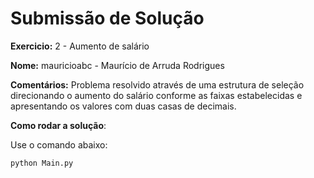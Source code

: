 # Submissão de Solução

**Exercicio:** 2 - Aumento de salário

**Nome:** mauricioabc  - Maurício de Arruda Rodrigues

**Comentários:** Problema resolvido através de uma estrutura de seleção direcionando o aumento do salário conforme as faixas estabelecidas e apresentando os valores com duas casas de decimais.

**Como rodar a solução**: 

Use o comando abaixo: 
```bash
python Main.py
```